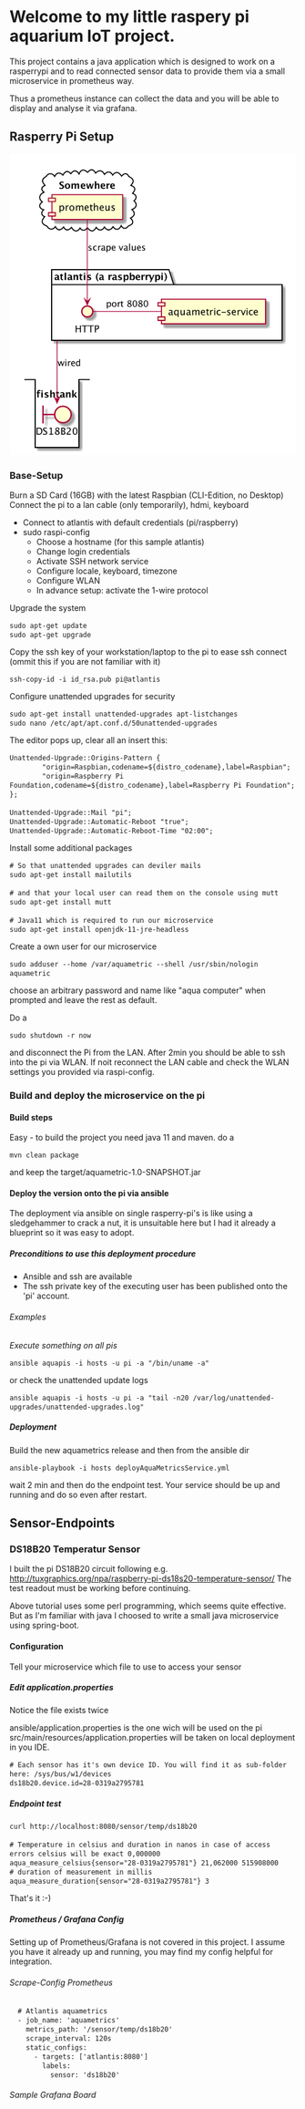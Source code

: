 # Welcome to my little raspery pi aquarium IoT project.

This project contains a java application which 
is designed to work on a rasperrypi and to read 
connected sensor data to provide them via a small
microservice in prometheus way.

Thus a prometheus instance can collect the data and you
will be able to display and analyse it via grafana.

## Rasperry Pi Setup

![](https://raw.githubusercontent.com/StefanSchubert/aquarium_IoT/main/assets/Components.png)

### Base-Setup

Burn a SD Card (16GB) with the latest Raspbian (CLI-Edition, no Desktop)
Connect the pi to a lan cable (only temporarily), hdmi, keyboard

* Connect to atlantis with default credentials (pi/raspberry)
* sudo raspi-config
    * Choose a hostname (for this sample atlantis)
    * Change login credentials
    * Activate SSH network service
    * Configure locale, keyboard, timezone 
    * Configure WLAN
    * In advance setup: activate the 1-wire protocol
    
Upgrade the system 

    sudo apt-get update
    sudo apt-get upgrade

Copy the ssh key of your workstation/laptop to the pi to ease ssh connect
(ommit this if you are not familiar with it)

    ssh-copy-id -i id_rsa.pub pi@atlantis

Configure unattended upgrades for security

    sudo apt-get install unattended-upgrades apt-listchanges
    sudo nano /etc/apt/apt.conf.d/50unattended-upgrades

The editor pops up, clear all an insert this:

    Unattended-Upgrade::Origins-Pattern {
            "origin=Raspbian,codename=${distro_codename},label=Raspbian";
            "origin=Raspberry Pi Foundation,codename=${distro_codename},label=Raspberry Pi Foundation";
    };
       
    Unattended-Upgrade::Mail "pi";
    Unattended-Upgrade::Automatic-Reboot "true"; 
    Unattended-Upgrade::Automatic-Reboot-Time "02:00";

Install some additional packages

    # So that unattended upgrades can deviler mails
    sudo apt-get install mailutils
      
    # and that your local user can read them on the console using mutt
    sudo apt-get install mutt
     
    # Java11 which is required to run our microservice
    sudo apt-get install openjdk-11-jre-headless

Create a own user for our microservice

    sudo adduser --home /var/aquametric --shell /usr/sbin/nologin aquametric

choose an arbitrary password and name like "aqua computer" when prompted and leave the rest as default.

Do a 

    sudo shutdown -r now
    
and disconnect the Pi from the LAN. 
After 2min you should be able to ssh into the pi via WLAN.
If noit reconnect the LAN cable and check the WLAN settings
you provided via raspi-config.

### Build and deploy the microservice on the pi

#### Build steps

Easy - to build the project you need java 11 and maven.
do a 

    mvn clean package 

and keep the target/aquametric-1.0-SNAPSHOT.jar

#### Deploy the version onto the pi via ansible

The deployment via ansible on single rasperry-pi's is like using a sledgehammer to crack a nut,
it is unsuitable here but I had it already a blueprint so it was easy to adopt.

##### Preconditions to use this deployment procedure

* Ansible and ssh are available
* The ssh private key of the executing user has been published onto the 'pi' account.

###### Examples

_Execute something on all pis_

	ansible aquapis -i hosts -u pi -a "/bin/uname -a"

or check the unattended update logs

	ansible aquapis -i hosts -u pi -a "tail -n20 /var/log/unattended-upgrades/unattended-upgrades.log"


##### Deployment

Build the new aquametrics release and then from the ansible dir

    ansible-playbook -i hosts deployAquaMetricsService.yml

wait 2 min and then do the endpoint test. Your service should be up and running and
do so even after restart.

## Sensor-Endpoints

### DS18B20 Temperatur Sensor

I built the pi DS18B20 circuit following e.g. http://tuxgraphics.org/npa/raspberry-pi-ds18s20-temperature-sensor/
The test readout must be working before continuing.

Above tutorial uses some perl programming, which seems quite effective.
But as I'm familiar with java I choosed to write a small java microservice
using spring-boot.  

#### Configuration

Tell your microservice which file to use to access your sensor

##### Edit application.properties

Notice the file exists twice

ansible/application.properties is the one wich will be used on the pi 
src/main/resources/application.properties will be taken on local deployment in you IDE.

    # Each sensor has it's own device ID. You will find it as sub-folder here: /sys/bus/w1/devices
    ds18b20.device.id=28-0319a2795781

##### Endpoint test 

    curl http://localhost:8080/sensor/temp/ds18b20
    
    # Temperature in celsius and duration in nanos in case of access errors celsius will be exact 0,000000
    aqua_measure_celsius{sensor="28-0319a2795781"} 21,062000 515908000
    # duration of measurement in millis
    aqua_measure_duration{sensor="28-0319a2795781"} 3

That's it :-) 

##### Prometheus / Grafana Config

Setting up of Prometheus/Grafana is not covered in this project. I assume you have
it already up and running, you may find my config helpful for integration.

###### Scrape-Config Prometheus

      # Atlantis aquametrics
      - job_name: 'aquametrics'
        metrics_path: '/sensor/temp/ds18b20'
        scrape_interval: 120s
        static_configs:
          - targets: ['atlantis:8080']
            labels:
              sensor: 'ds18b20'

###### Sample Grafana Board





